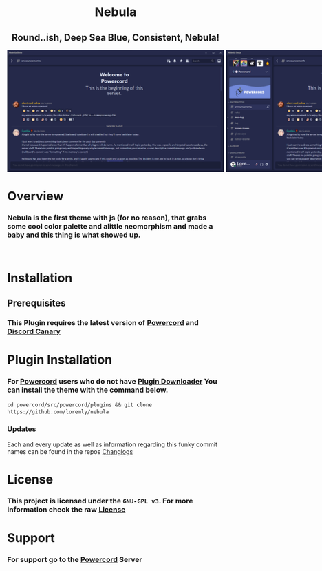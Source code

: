 <h1 align=center> Nebula</h1> 
<h2 align=center> Round..ish, Deep Sea Blue, Consistent, Nebula!</h2>

<div style="display:flex; flex-direction: row; grid-gap: 5px;">
    <img alt="extended" src="assets/screenshots/hidden.png" />
    <img alt="hidden" src="assets/screenshots/open.png" />
</div>

<h1></h1>

# Overview
### Nebula is the first theme with js (for no reason), that grabs some cool color palette and alittle neomorphism and made a baby and this thing is what showed up.
<br>

# Installation 
## Prerequisites 
### This Plugin requires the latest version of [Powercord](https://powercord.dev/installation) and [Discord Canary](https://discordia.me/en/canary)

# Plugin Installation
### For [Powercord](https://powercord.dev) users who do not have [Plugin Downloader](https://github.com/LandenStephenss/PowercordPluginDownloader) You can install the theme with the command below. 

```    
cd powercord/src/powercord/plugins && git clone https://github.com/loremly/nebula
```
### Updates
Each and every update as well as information regarding this funky commit names can be found in the repos [Changlogs](https://github.com/Loremly/Nebula/blob/main/changelog.md)
# License
### This project is licensed under the `GNU-GPL v3`. For more information check the raw [License](https://github.com/Loremly/Nebula/blob/main/LICENSE.MD)

# Support
### For support go to the [Powercord](https://discord.gg/2dp4n5qdNm) Server
